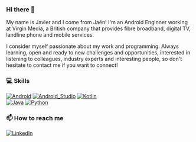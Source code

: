 ### Hi there 👋

<!--
**javimartd/javimartd** is a ✨ _special_ ✨ repository because its `README.md` (this file) appears on your GitHub profile. -->

My name is Javier and I come from Jaén! I'm an Android Enginner working at Virgin Media, a British company that provides fibre broadband, digital TV, landline phone and mobile services.

I consider myself passionate about my work and programming. Always learning, open and ready to new challenges and opportunities, interested in listening to colleagues, industry experts and interesting people, so don't hesitate to contact me if you want to connect!

### 💻 Skills

[![Android](https://img.shields.io/badge/Android-3DDC84?style=for-the-badge&logo=android&logoColor=white&labelColor=101010)]()
[![Android_Studio](https://img.shields.io/badge/Android_Studio-3DDC84?style=for-the-badge&logo=android-studio&logoColor=white&labelColor=101010)]()
[![Kotlin](https://img.shields.io/badge/Kotlin-0095D5?style=for-the-badge&logo=kotlin&logoColor=white&labelColor=101010)]()
</br>
[![Java](https://img.shields.io/badge/Java-ff0000?style=for-the-badge&logo=java&logoColor=white&labelColor=101010)]()
[![Python](https://img.shields.io/badge/Python-007396?style=for-the-badge&logo=python&logoColor=white&labelColor=101010)]()
<!--[![Sonarqube](https://img.shields.io/badge/Sonarqube-FFCA28?style=for-the-badge&logo=firebase&logoColor=white&labelColor=101010)]() -->

### 📫 How to reach me

[![LinkedIn](https://img.shields.io/badge/LinkedIn-Javier_Martínez-0077B5?style=for-the-badge&logo=linkedin&logoColor=white&labelColor=101010)](https://www.linkedin.com/in/javier-mart%C3%ADnez-d%C3%ADaz/?locale=en_US)


<!-- Here are some ideas to get you started:

- 🔭 I’m currently working on ...
- 🌱 I’m currently learning ...
- 👯 I’m looking to collaborate on ...
- 🤔 I’m looking for help with ...
- 💬 Ask me about ...
- 📫 How to reach me: ...
- 😄 Pronouns: ...
- ⚡ Fun fact: ...

-->

